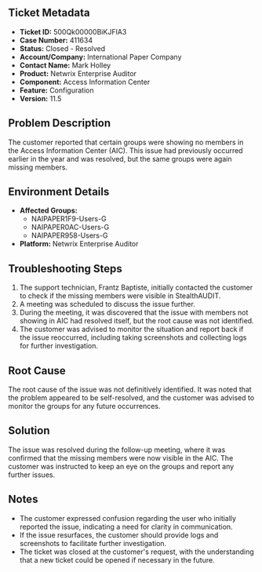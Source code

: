 ## Ticket Metadata
- **Ticket ID:** 500Qk00000BiKJFIA3
- **Case Number:** 411634
- **Status:** Closed - Resolved
- **Account/Company:** International Paper Company
- **Contact Name:** Mark Holley
- **Product:** Netwrix Enterprise Auditor
- **Component:** Access Information Center
- **Feature:** Configuration
- **Version:** 11.5

## Problem Description
The customer reported that certain groups were showing no members in the Access Information Center (AIC). This issue had previously occurred earlier in the year and was resolved, but the same groups were again missing members.

## Environment Details
- **Affected Groups:**
  - NAIPAPER1F9-Users-G
  - NAIPAPER0AC-Users-G
  - NAIPAPER958-Users-G
- **Platform:** Netwrix Enterprise Auditor

## Troubleshooting Steps
1. The support technician, Frantz Baptiste, initially contacted the customer to check if the missing members were visible in StealthAUDIT.
2. A meeting was scheduled to discuss the issue further.
3. During the meeting, it was discovered that the issue with members not showing in AIC had resolved itself, but the root cause was not identified.
4. The customer was advised to monitor the situation and report back if the issue reoccurred, including taking screenshots and collecting logs for further investigation.

## Root Cause
The root cause of the issue was not definitively identified. It was noted that the problem appeared to be self-resolved, and the customer was advised to monitor the groups for any future occurrences.

## Solution
The issue was resolved during the follow-up meeting, where it was confirmed that the missing members were now visible in the AIC. The customer was instructed to keep an eye on the groups and report any further issues.

## Notes
- The customer expressed confusion regarding the user who initially reported the issue, indicating a need for clarity in communication.
- If the issue resurfaces, the customer should provide logs and screenshots to facilitate further investigation.
- The ticket was closed at the customer's request, with the understanding that a new ticket could be opened if necessary in the future.